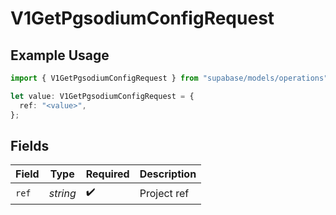 # V1GetPgsodiumConfigRequest

## Example Usage

```typescript
import { V1GetPgsodiumConfigRequest } from "supabase/models/operations";

let value: V1GetPgsodiumConfigRequest = {
  ref: "<value>",
};
```

## Fields

| Field              | Type               | Required           | Description        |
| ------------------ | ------------------ | ------------------ | ------------------ |
| `ref`              | *string*           | :heavy_check_mark: | Project ref        |